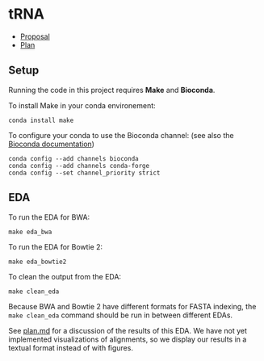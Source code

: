# tRNA

* [Proposal](proposal.md)
* [Plan](plan.md)

## Setup

Running the code in this project requires **Make** and **Bioconda**.

To install Make in your conda environement:

```
conda install make
```

To configure your conda to use the Bioconda channel: (see also the [Bioconda documentation](https://bioconda.github.io/index.html))

```
conda config --add channels bioconda
conda config --add channels conda-forge
conda config --set channel_priority strict
```

## EDA

To run the EDA for BWA:

```
make eda_bwa
```

To run the EDA for Bowtie 2:

```
make eda_bowtie2
```

To clean the output from the EDA:

```
make clean_eda
```

Because BWA and Bowtie 2 have different formats for FASTA indexing, the `make clean_eda` command should be run in between different EDAs.

See [plan.md](plan.md) for a discussion of the results of this EDA. We have not yet implemented visualizations of alignments, so we display our results in a textual format instead of with figures.
